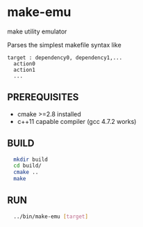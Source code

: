 # make-emu
  make utility emulator
  
  Parses the simplest makefile syntax like
  ```
  target : dependency0, dependency1,...
    action0
    action1
    ...
  ```
## PREREQUISITES
- cmake >=2.8 installed
- c++11 capable compiler (gcc 4.7.2 works)

## BUILD
```bash
  mkdir build
  cd build/
  cmake ..
  make
```
## RUN
```bash
  ../bin/make-emu [target]
```
